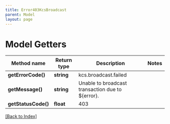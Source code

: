 ```yaml
---
title: Error403KcsBroadcast
parent: Model
layout: page
---
```


# Model Getters

Method name | Return type | Description | Notes
------------ | ------------- | ------------- | -------------
**getErrorCode()** | **string** | kcs.broadcast.failed |
**getMessage()** | **string** | Unable to broadcast transaction due to ${error}. |
**getStatusCode()** | **float** | 403 |

[[Back to Index]](../index.md)
